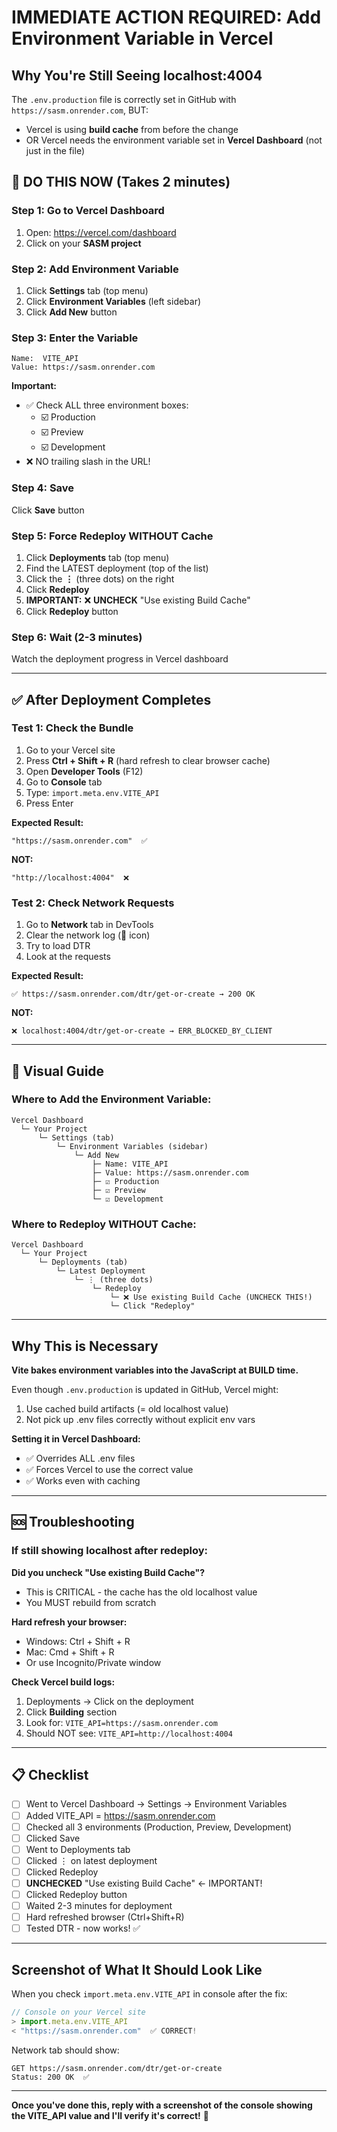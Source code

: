 # IMMEDIATE ACTION REQUIRED: Add Environment Variable in Vercel

## Why You're Still Seeing localhost:4004

The `.env.production` file is correctly set in GitHub with `https://sasm.onrender.com`, BUT:

- Vercel is using **build cache** from before the change
- OR Vercel needs the environment variable set in **Vercel Dashboard** (not just in the file)

## 🚨 DO THIS NOW (Takes 2 minutes)

### Step 1: Go to Vercel Dashboard

1. Open: https://vercel.com/dashboard
2. Click on your **SASM project**

### Step 2: Add Environment Variable

1. Click **Settings** tab (top menu)
2. Click **Environment Variables** (left sidebar)
3. Click **Add New** button

### Step 3: Enter the Variable

```
Name:  VITE_API
Value: https://sasm.onrender.com
```

**Important:**

- ✅ Check ALL three environment boxes:
  - ☑️ Production
  - ☑️ Preview
  - ☑️ Development
- ❌ NO trailing slash in the URL!

### Step 4: Save

Click **Save** button

### Step 5: Force Redeploy WITHOUT Cache

1. Click **Deployments** tab (top menu)
2. Find the LATEST deployment (top of the list)
3. Click the **⋮** (three dots) on the right
4. Click **Redeploy**
5. **IMPORTANT:** ❌ **UNCHECK** "Use existing Build Cache"
6. Click **Redeploy** button

### Step 6: Wait (2-3 minutes)

Watch the deployment progress in Vercel dashboard

---

## ✅ After Deployment Completes

### Test 1: Check the Bundle

1. Go to your Vercel site
2. Press **Ctrl + Shift + R** (hard refresh to clear browser cache)
3. Open **Developer Tools** (F12)
4. Go to **Console** tab
5. Type: `import.meta.env.VITE_API`
6. Press Enter

**Expected Result:**

```
"https://sasm.onrender.com"  ✅
```

**NOT:**

```
"http://localhost:4004"  ❌
```

### Test 2: Check Network Requests

1. Go to **Network** tab in DevTools
2. Clear the network log (🚫 icon)
3. Try to load DTR
4. Look at the requests

**Expected Result:**

```
✅ https://sasm.onrender.com/dtr/get-or-create → 200 OK
```

**NOT:**

```
❌ localhost:4004/dtr/get-or-create → ERR_BLOCKED_BY_CLIENT
```

---

## 📸 Visual Guide

### Where to Add the Environment Variable:

```
Vercel Dashboard
  └─ Your Project
      └─ Settings (tab)
          └─ Environment Variables (sidebar)
              └─ Add New
                  ├─ Name: VITE_API
                  ├─ Value: https://sasm.onrender.com
                  ├─ ☑️ Production
                  ├─ ☑️ Preview
                  └─ ☑️ Development
```

### Where to Redeploy WITHOUT Cache:

```
Vercel Dashboard
  └─ Your Project
      └─ Deployments (tab)
          └─ Latest Deployment
              └─ ⋮ (three dots)
                  └─ Redeploy
                      └─ ❌ Use existing Build Cache (UNCHECK THIS!)
                      └─ Click "Redeploy"
```

---

## Why This is Necessary

**Vite bakes environment variables into the JavaScript at BUILD time.**

Even though `.env.production` is updated in GitHub, Vercel might:

1. Use cached build artifacts (= old localhost value)
2. Not pick up .env files correctly without explicit env vars

**Setting it in Vercel Dashboard:**

- ✅ Overrides ALL .env files
- ✅ Forces Vercel to use the correct value
- ✅ Works even with caching

---

## 🆘 Troubleshooting

### If still showing localhost after redeploy:

**Did you uncheck "Use existing Build Cache"?**

- This is CRITICAL - the cache has the old localhost value
- You MUST rebuild from scratch

**Hard refresh your browser:**

- Windows: Ctrl + Shift + R
- Mac: Cmd + Shift + R
- Or use Incognito/Private window

**Check Vercel build logs:**

1. Deployments → Click on the deployment
2. Click **Building** section
3. Look for: `VITE_API=https://sasm.onrender.com`
4. Should NOT see: `VITE_API=http://localhost:4004`

---

## 📋 Checklist

- [ ] Went to Vercel Dashboard → Settings → Environment Variables
- [ ] Added VITE_API = https://sasm.onrender.com
- [ ] Checked all 3 environments (Production, Preview, Development)
- [ ] Clicked Save
- [ ] Went to Deployments tab
- [ ] Clicked ⋮ on latest deployment
- [ ] Clicked Redeploy
- [ ] **UNCHECKED** "Use existing Build Cache" ← IMPORTANT!
- [ ] Clicked Redeploy button
- [ ] Waited 2-3 minutes for deployment
- [ ] Hard refreshed browser (Ctrl+Shift+R)
- [ ] Tested DTR - now works! ✅

---

## Screenshot of What It Should Look Like

When you check `import.meta.env.VITE_API` in console after the fix:

```javascript
// Console on your Vercel site
> import.meta.env.VITE_API
< "https://sasm.onrender.com"  ✅ CORRECT!
```

Network tab should show:

```
GET https://sasm.onrender.com/dtr/get-or-create
Status: 200 OK  ✅
```

---

**Once you've done this, reply with a screenshot of the console showing the VITE_API value and I'll verify it's correct!** 🚀
